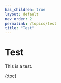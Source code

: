 ```yaml
---
has_children: true
layout: default
nav_order: 2
permalink: /topics/test
title: "Test"
---
```


# Test

This is a test.

{:toc}
